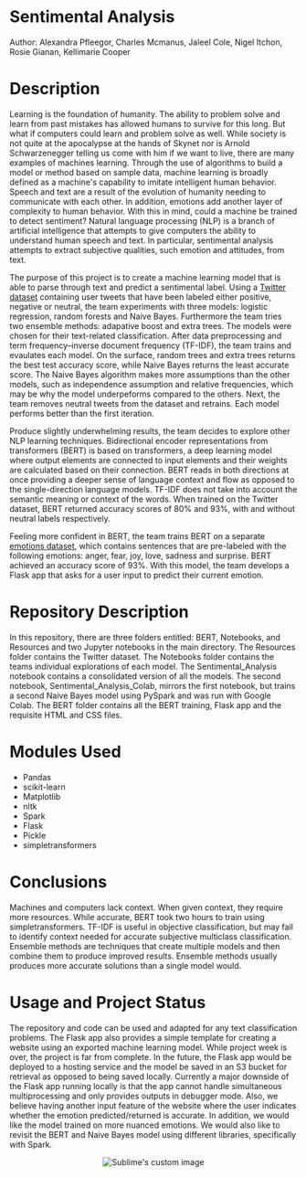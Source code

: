 # Sentimental Analysis

Author:  Alexandra Pfleegor, Charles Mcmanus, Jaleel Cole, Nigel Itchon, Rosie Gianan, Kellimarie Cooper

# Description

Learning is the foundation of humanity. The ability to problem solve and learn from past mistakes has allowed humans to survive for this long. But what if computers could learn and problem solve as well. While society is not quite at the apocalypse at the hands of Skynet nor is Arnold Schwarzenegger telling us come with him if we want to live, there are many examples of machines learning. Through the use of algorithms to build a model or method based on sample data, machine learning is broadly defined as a machine's capability to imitate intelligent human behavior. Speech and text are a result of the evolution of humanity needing to communicate with each other. In addition, emotions add another layer of complexity to human behavior. With this in mind, could a machine be trained to detect sentiment? Natural language processing (NLP) is a branch of artificial intelligence that attempts to give computers the ability to understand human speech and text. In particular, sentimental analysis attempts to extract subjective qualities, such emotion and attitudes, from text. 

The purpose of this project is to create a machine learning model that is able to parse through text and predict a sentimental label. Using a [Twitter dataset](https://www.kaggle.com/datasets/yasserh/twitter-tweets-sentiment-dataset) containing user tweets that have been labeled either positive, negative or neutral, the team experiments with three models: logistic regression, random forests and Naive Bayes. Furthermore the team tries two ensemble methods: adapative boost and extra trees. The models were chosen for their text-related classification. After data preprocessing and term frequency–inverse document frequency (TF-IDF), the team trains and evaulates each model. On the surface, random trees and extra trees returns the best test accuracy score, while Naive Bayes returns the least accurate score. The Naive Bayes algorithm makes more assumptions than the other models, such as independence assumption and relative frequencies, which may be why the model underpeforms compared to the others. Next, the team removes neutral tweets from the dataset and retrains. Each model performs better than the first iteration.

Produce slightly underwhelming results, the team decides to explore other NLP learning techniques. Bidirectional encoder representations from transformers (BERT) is based on transformers, a deep learning model where output elements are connected to input elements and their weights are calculated based on their connection. BERT reads in both directions at once providing a deeper sense of language context and flow as opposed to the single-direction language models. TF-IDF does not take into account the semantic meaning or context of the words. When trained on the Twitter dataset, BERT returned accuracy scores of 80% and 93%, with and without neutral labels respectively. 

Feeling more confident in BERT, the team trains BERT on a separate [emotions dataset](https://www.kaggle.com/datasets/praveengovi/emotions-dataset-for-nlp), which contains sentences that are pre-labeled with the following emotions: anger, fear, joy, love, sadness and surprise. BERT achieved an accuracy score of 93%. With this model, the team develops a Flask app that asks for a user input to predict their current emotion.

# Repository Description

In this repository, there are three folders entitled: BERT, Notebooks, and Resources and two Jupyter notebooks in the main directory. The Resources folder contains the Twitter dataset. The Notebooks folder contains the teams individual explorations of each model. The Sentimental_Analysis notebook contains a consolidated version of all the models. The second notebook, Sentimental_Analysis_Colab, mirrors the first notebook, but trains a second Naive Bayes model using PySpark and was run with Google Colab. The BERT folder contains all the BERT training, Flask app and the requisite HTML and CSS files. 

# Modules Used
- Pandas
- scikit-learn
- Matplotlib
- nltk
- Spark
- Flask
- Pickle
- simpletransformers

# Conclusions
Machines and computers lack context. When given context, they require more resources. While accurate, BERT took two hours to train using simpletransformers. TF-IDF is useful in objective classification, but may fail to identify context needed for accurate subjective multiclass classification. Ensemble methods are techniques that create multiple models and then combine them to produce improved results. Ensemble methods usually produces more accurate solutions than a single model would.

# Usage and Project Status
The repository and code can be used and adapted for any text classification problems. The Flask app also provides a simple template for creating a website using an exported machine learning model. While project week is over, the project is far from complete. In the future, the Flask app would be deployed to a hosting service and the model be saved in an S3 bucket for retrieval as opposed to being saved locally. Currently a major downside of the Flask app running locally is that the app cannot handle simultaneous multiprocessing and only provides outputs in debugger mode. Also, we believe having another input feature of the website where the user indicates whether the emotion predicted/returned is accurate. In addition, we would like the model trained on more nuanced emotions. We would also like to revisit the BERT and Naive Bayes model using different libraries, specifically with Spark.


<p align="center">
  <img src="https://user-images.githubusercontent.com/107419765/205708159-5cb5bb5e-d714-4027-907f-0d16925feaca.png" alt="Sublime's custom image"/>
</p>






